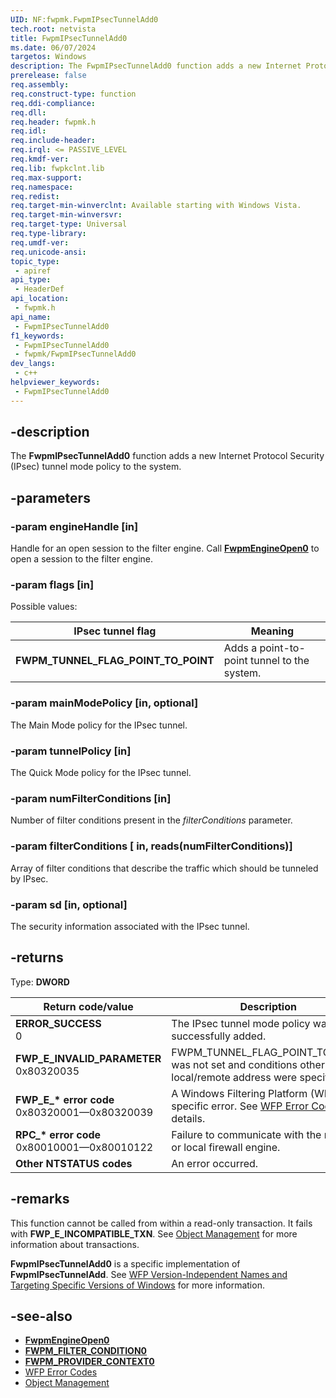 ```yaml
---
UID: NF:fwpmk.FwpmIPsecTunnelAdd0
tech.root: netvista
title: FwpmIPsecTunnelAdd0
ms.date: 06/07/2024
targetos: Windows
description: The FwpmIPsecTunnelAdd0 function adds a new Internet Protocol Security (IPsec) tunnel mode policy to the system.
prerelease: false
req.assembly: 
req.construct-type: function
req.ddi-compliance: 
req.dll: 
req.header: fwpmk.h
req.idl: 
req.include-header: 
req.irql: <= PASSIVE_LEVEL
req.kmdf-ver: 
req.lib: fwpkclnt.lib
req.max-support: 
req.namespace: 
req.redist: 
req.target-min-winverclnt: Available starting with Windows Vista.
req.target-min-winversvr: 
req.target-type: Universal
req.type-library: 
req.umdf-ver: 
req.unicode-ansi: 
topic_type:
 - apiref
api_type:
 - HeaderDef
api_location:
 - fwpmk.h
api_name:
 - FwpmIPsecTunnelAdd0
f1_keywords:
 - FwpmIPsecTunnelAdd0
 - fwpmk/FwpmIPsecTunnelAdd0
dev_langs:
 - c++
helpviewer_keywords:
 - FwpmIPsecTunnelAdd0
---
```


## -description

The **FwpmIPsecTunnelAdd0** function adds a new Internet Protocol Security (IPsec) tunnel mode policy to the system.

## -parameters

### -param engineHandle [in]

Handle for an open session to the filter engine. Call **[FwpmEngineOpen0](nf-fwpmk-fwpmengineopen0.md)** to open a session to the filter engine.

### -param flags [in]

Possible values:

| IPsec tunnel flag | Meaning |
| --- | --- |
| **FWPM_TUNNEL_FLAG_POINT_TO_POINT** | Adds a point-to-point tunnel to the system. |

### -param mainModePolicy [in, optional]

The Main Mode policy for the IPsec tunnel.

### -param tunnelPolicy [in]

The Quick Mode policy for the IPsec tunnel.

### -param numFilterConditions [in]

Number of filter conditions present in the *filterConditions* parameter.

### -param filterConditions [ in, reads(numFilterConditions)]

Array of filter conditions that describe the traffic which should be tunneled by IPsec.

### -param sd [in, optional]

The security information associated with the IPsec tunnel.

## -returns

Type: **DWORD**

| Return code/value | Description |
| --- | --- |
| **ERROR_SUCCESS**<br>0 | The IPsec tunnel mode policy was successfully added. |
| **FWP_E_INVALID_PARAMETER**<br>0x80320035 | FWPM_TUNNEL_FLAG_POINT_TO_POINT was not set and conditions other than local/remote address were specified. |
| **FWP_E_\* error code**<br>0x80320001—0x80320039 | A Windows Filtering Platform (WFP) specific error. See [WFP Error Codes](/windows/desktop/FWP/wfp-error-codes) for details. |
| **RPC_\* error code**<br>0x80010001—0x80010122 | Failure to communicate with the remote or local firewall engine. |
| **Other NTSTATUS codes** | An error occurred. |

## -remarks

This function cannot be called from within a read-only transaction. It fails with **FWP_E_INCOMPATIBLE_TXN**. See [Object Management](/windows/desktop/FWP/object-management) for more information about transactions.

**FwpmIPsecTunnelAdd0** is a specific implementation of **FwpmIPsecTunnelAdd**. See [WFP Version-Independent Names and Targeting Specific Versions of Windows](/windows/desktop/FWP/wfp-version-independent-names-and-targeting-specific-versions-of-windows) for more information.

## -see-also

- **[FwpmEngineOpen0](nf-fwpmk-fwpmengineopen0.md)**
- **[FWPM_FILTER_CONDITION0](/windows/desktop/api/fwpmtypes/ns-fwpmtypes-fwpm_filter_condition0)**
- **[FWPM_PROVIDER_CONTEXT0](/windows/desktop/api/fwpmtypes/ns-fwpmtypes-fwpm_provider_context0)**
- [WFP Error Codes](/windows/desktop/FWP/wfp-error-codes)
- [Object Management](/windows/desktop/FWP/object-management)
